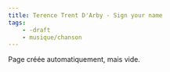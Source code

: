 ```yaml
---
title: Terence Trent D'Arby - Sign your name
tags:
    - -draft
    - musique/chanson
---
```


Page créée automatiquement, mais vide.
